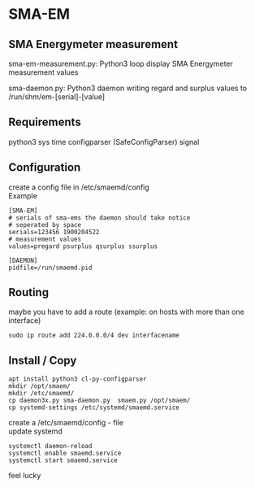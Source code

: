 # SMA-EM

## SMA Energymeter measurement
sma-em-measurement.py: Python3 loop display SMA Energymeter measurement values

sma-daemon.py: Python3 daemon writing regard and surplus values to /run/shm/em-[serial]-[value]

## Requirements
python3
sys
time
configparser (SafeConfigParser)
signal


## Configuration
create a config file in /etc/smaemd/config<br>
Example
```
[SMA-EM]
# serials of sma-ems the daemon should take notice
# seperated by space
serials=123456 1900204522
# measurement values
values=pregard psurplus qsurplus ssurplus

[DAEMON]
pidfile=/run/smaemd.pid
```

## Routing
maybe you have to add a route (example: on hosts with more than one interface) <br>
```
sudo ip route add 224.0.0.0/4 dev interfacename
```

## Install / Copy
```
apt install python3 cl-py-configparser
mkdir /opt/smaem/
mkdir /etc/smaemd/
cp daemon3x.py sma-daemon.py  smaem.py /opt/smaem/
cp systemd-settings /etc/systemd/smaemd.service
```
create a /etc/smaemd/config - file <br>
update systemd
```
systemctl daemon-reload
systemctl enable smaemd.service
systemctl start smaemd.service
```
feel lucky
